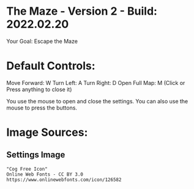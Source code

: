 # The Maze - Version 2 - Build: 2022.02.20

Your Goal: Escape the Maze

# Default Controls:
Move Forward: W
Turn Left: A
Turn Right: D
Open Full Map: M (Click or Press anything to close it)

You use the mouse to open and close the settings.
You can also use the mouse to press the buttons.

# Image Sources:
## Settings Image
    "Cog Free Icon"
    Online Web Fonts - CC BY 3.0
    https://www.onlinewebfonts.com/icon/126582